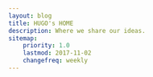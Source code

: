 ```yaml
---
layout: blog
title: HUGO's HOME 
description: Where we share our ideas.
sitemap:
    priority: 1.0
    lastmod: 2017-11-02
    changefreq: weekly
---
```

